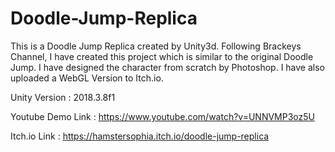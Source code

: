 # Doodle-Jump-Replica
 This is a Doodle Jump Replica created by Unity3d. Following Brackeys Channel, I have created this project which is similar to the original Doodle Jump. I have designed the character from scratch by Photoshop. I have also uploaded a WebGL Version to Itch.io.

Unity Version : 2018.3.8f1

Youtube Demo Link : https://www.youtube.com/watch?v=UNNVMP3oz5U

Itch.io Link : https://hamstersophia.itch.io/doodle-jump-replica
